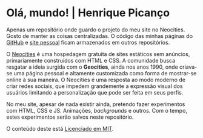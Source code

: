 # Olá, mundo! | Henrique Picanço

Apenas um repositório onde guardo o projeto do meu site no Neocities. Gosto de manter as coisas centralizadas. O código das minhas páginas do [GitHub](https://henriquepicanco.github.io) e [site pessoal]() ficam armazenados em outros repositórios.

O [Neocities](https://neocities.org) é uma hospedagem gratuita de sites estáticos sem anúncios, primariamente construídos com HTML e CSS. A comunidade busca resgatar a ideia surgida com o **Geocities**, ainda nos anos 1990, onde criava-se uma página pessoal e altamente customizada como forma de mostrar-se online à sua maneira. O Neocities é uma resposta ao modo moderno de criar redes sociais, que impedem grandemente a expressão visual dos usuários limitando a personalização que pode ser feita em seus perfis.

No meu site, apesar de nada existir ainda, pretendo fazer experimentos com HTML, CSS e JS. Animações, *backgrounds* e outros. Com o tempo, estes experimentos serão salvos neste repositório.

O conteúdo deste está [Licenciado em MIT](LICENSE).
